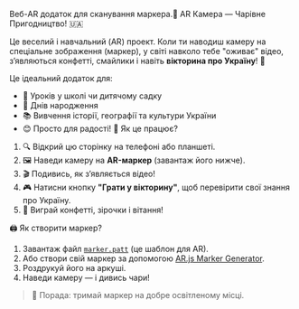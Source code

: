 Веб-AR додаток для сканування маркера.🎉 AR Камера — Чарівне Пригодництво! 🇺🇦

Це веселий і навчальний (AR) проект. Коли ти наводиш камеру на спеціальне зображення (маркер), у світі навколо тебе "оживає" відео, з’являються конфетті, смайлики і навіть **вікторина про Україну**! 🌈

Це ідеальний додаток для:
- 🏫 Уроків у школі чи дитячому садку
- 🎉 Днів народження
- 📚 Вивчення історії, географії та культури України
- 😊 Просто для радості!
 🚀 Як це працює?

1. 🔍 Відкрий цю сторінку на телефоні або планшеті.
2. 🖼️ Наведи камеру на **AR-маркер** (завантаж його нижче).
3. 🎬 Подивись, як з’являється відео!
4. 🎮 Натисни кнопку **"Грати у вікторину"**, щоб перевірити свої знання про Україну.
5. 🌟 Виграй конфетті, зірочки і вітання!

🖨️ Як створити маркер?

1. Завантаж файл [`marker.patt`](marker.patt) (це шаблон для AR).
2. Або створи свій маркер за допомогою [AR.js Marker Generator](https://artoolkit.github.io/tools/marker-generator/).
3. Роздрукуй його на аркуші.
4. Наведи камеру — і дивись чари!

> 🔔 Порада: тримай маркер на добре освітленому місці.
